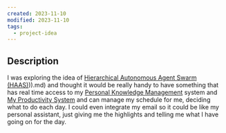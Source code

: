 ```yaml
---
created: 2023-11-10
modified: 2023-11-10
tags:
  - project-idea
---
```

## Description 
I was exploring the idea of [Hierarchical Autonomous Agent Swarm (HAAS)](HAAS))).md) and thought it would be really handy to have something that has real time access to my [Personal Knowledge Management](../../2AREAS/PERSONAL%20KNOWLEDGE%20MANAGEMENT/Personal%20Knowledge%20Management.md) system and [My Productivity System](../../2AREAS/PRODUCTIVITY/My%20Productivity%20System.md) and can manage my schedule for me, deciding what to do each day. I could even integrate my email so it could be like my personal assistant, just giving me the highlights and telling me what I have going on for the day. 